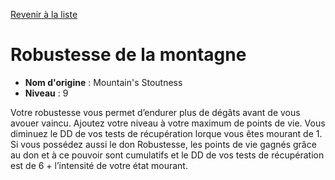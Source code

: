 [Revenir à la liste](..)

# Robustesse de la montagne

 * **Nom d'origine** : Mountain's Stoutness
 * **Niveau** : 9


<p>Votre robustesse vous permet d’endurer plus de dégâts avant de vous avouer vaincu. Ajoutez votre niveau à votre maximum de points de vie. Vous diminuez le DD de vos tests de récupération lorque vous êtes mourant de 1. Si vous possédez aussi le don Robustesse, les points de vie gagnés grâce au don et à ce pouvoir sont cumulatifs et le DD de vos tests de récupération est de 6 + l’intensité de votre état mourant.</p>